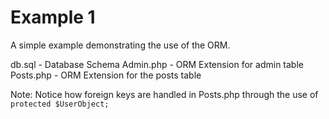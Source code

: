 # Example 1

A simple example demonstrating the use of the ORM.

db.sql 		- Database Schema
Admin.php 	- ORM Extension for admin table
Posts.php 	- ORM Extension for the posts table

Note: 	Notice how foreign keys are handled in Posts.php
		through the use of `protected $UserObject;`